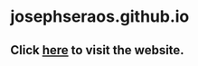 # josephseraos.github.io

## Click [here](https://josephseraos.github.io/site/) to visit the website.

